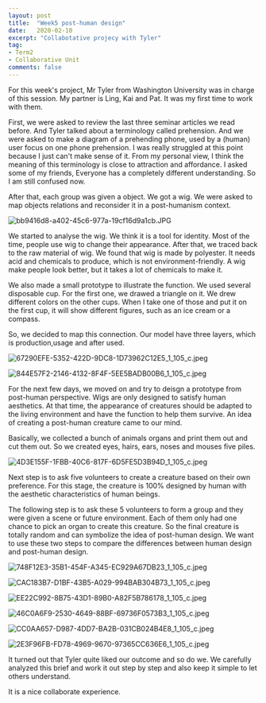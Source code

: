 ```yaml
---
layout: post
title:  "Week5 post-human design"
date:   2020-02-10
excerpt: "Collabotative projecy with Tyler"
tag:
- Term2
- Collaborative Unit
comments: false
---
```

For this week's project, Mr Tyler from Washington University was in charge of this session. My partner is Ling, Kai and Pat. It was my first time to work with them.

First, we were asked to review the last three seminar articles we read before. And Tyler talked about a terminology called prehension. And we were asked to make a diagram of a prehending phone, used by a (human) user focus on one phone prehension. I was really struggled at this point because I just can't make sense of it.  From my personal view, I think the meaning of this terminology is close to attraction and affordance. I asked some of my friends, Everyone has a completely different understanding. So I am still confused now.

After that, each group was given a object. We got a wig. We were asked to map objects relations and reconsider it in a post-humanism context.

![bb9416d8-a402-45c6-977a-19cf16d9a1cb.JPG](https://i.loli.net/2020/03/12/YELlCc5G9H7umKv.jpg)

We started to analyse the wig. We think it is a tool for identity. Most of the time, people use wig to change their appearance. After that, we traced back to the raw material of wig. We found that wig is made by polyester. It needs acid and chemicals to produce, which is not environment-friendly. A wig make people look better, but it takes a lot of chemicals to make it. 

We also made a small prototype to illustrate the function. We used several disposable cup. For the first one, we drawed a triangle on it. We drew different colors on the other cups. When I take one of those and put it on the first cup, it will show different figures, such as an ice cream or a compass.

So, we decided to map this connection. Our model have three layers, which is production,usage and  after used.

![67290EFE-5352-422D-9DC8-1D73962C12E5_1_105_c.jpeg](https://i.loli.net/2020/03/12/xauUPiZtbSsQvDl.jpg)

![844E57F2-2146-4132-8F4F-5EE5BADB00B6_1_105_c.jpeg](https://i.loli.net/2020/03/12/JLRGeq16bxsMaTE.jpg)

For the next few days, we moved on and try to deisgn a prototype from post-human perspective. Wigs are only designed to satisfy human aesthetics. At that time, the appearance of creatures should be adapted to the living environment and have the function to help them survive. An idea of creating a post-human creature came to our mind. 

Basically, we collected a bunch of animals organs and print them out and cut them out. So we created eyes, hairs, ears, noses and mouses five piles. 

![4D3E155F-1FBB-40C6-817F-6D5FE5D3B94D_1_105_c.jpeg](https://i.loli.net/2020/03/12/THeMEQtAqcsPBx9.jpg)

Next step is to ask five volunteers to create a creature based on their own preference. For this stage, the creature is 100% designed by human with the aesthetic characteristics of human beings.

The following step is to ask these 5 volunteers to form a group and they were given a scene or future environment. Each of them only had one chance to pick an organ to create this creature. So the final creature is totally random and can symbolize the idea of post-human design. We want to use these two steps to compare the differences between human design and post-human design.

![748F12E3-35B1-454F-A345-EC929A67DB23_1_105_c.jpeg](https://i.loli.net/2020/03/12/t3GWdzNOKyv8Imb.jpg)

![CAC183B7-D1BF-43B5-A029-994BAB304B73_1_105_c.jpeg](https://i.loli.net/2020/03/12/5XhJilkIUqZYB6W.jpg)

![EE22C992-8B75-43D1-89B0-A82F5B786178_1_105_c.jpeg](https://i.loli.net/2020/03/12/Pod6cAwrB29yNga.jpg)

![46C0A6F9-2530-4649-88BF-69736F0573B3_1_105_c.jpeg](https://i.loli.net/2020/03/12/UOWR8tnVQMYAhim.jpg)

![CC0AA657-D987-4DD7-BA2B-031CB024B4E8_1_105_c.jpeg](https://i.loli.net/2020/03/12/TP2veFmKEwXxACS.jpg)

![2E3F96FB-FD78-4969-9670-97365CC636E6_1_105_c.jpeg](https://i.loli.net/2020/03/12/vXhMZYrfT15Ng4x.jpg)

It turned out that Tyler quite liked our outcome and so do we. We carefully analyzed this brief and work it out step by step and also keep it simple to let others understand.

It is a nice collaborate experience.
